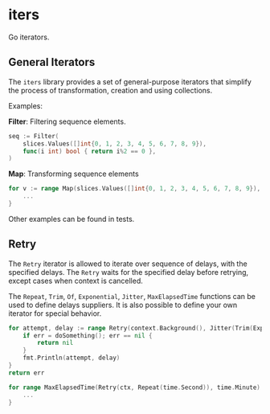 # iters

Go iterators.

## General Iterators

The `iters` library provides a set of general-purpose iterators that simplify the process of transformation, creation and using collections.

Examples:

**Filter**: Filtering sequence elements.

```go
seq := Filter(
    slices.Values([]int{0, 1, 2, 3, 4, 5, 6, 7, 8, 9}),
    func(i int) bool { return i%2 == 0 },
)   
```

**Map**: Transforming sequence elements

```go
for v := range Map(slices.Values([]int{0, 1, 2, 3, 4, 5, 6, 7, 8, 9}), func(i int) string { return strconv.Itoa(i) }) {
    ...
}
```

Other examples can be found in tests.

## Retry

The `Retry` iterator is allowed to iterate over sequence of delays, with the specified delays. The `Retry` waits for the specified delay before retrying, except cases when context is cancelled.

The `Repeat`, `Trim`, `Of`, `Exponential`, `Jitter`, `MaxElapsedTime` functions can be used to define delays suppliers. It is also possible to define your own iterator for special behavior.

```go
for attempt, delay := range Retry(context.Background(), Jitter(Trim(Exponential(time.Millisecond, time.Second, 2), 5), 0.5)) {
    if err = doSomething(); err == nil {
        return nil
    }
    fmt.Println(attempt, delay)
}
return err
```

```go
for range MaxElapsedTime(Retry(ctx, Repeat(time.Second)), time.Minute) {
    ...
}
```
